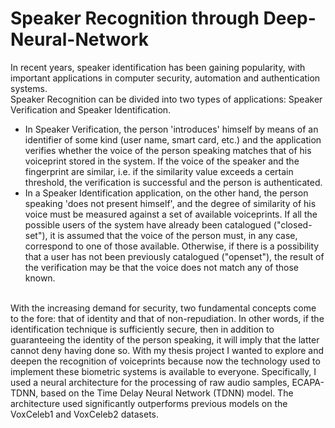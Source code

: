 <h1> Speaker Recognition through Deep-Neural-Network </h1>

<p>In recent years, speaker identification has been gaining popularity, with important applications in computer security, automation and authentication systems.<br>
Speaker Recognition can be divided into two types of applications: Speaker Verification and Speaker Identification. <br>

<ul>
<li>In Speaker Verification, the person 'introduces' himself by means of an identifier of some kind (user name, smart card, etc.) and the application verifies whether the voice of the person speaking matches that of his voiceprint stored in the system. If the voice of the speaker and the fingerprint are similar, i.e. if the similarity value exceeds a certain threshold, the verification is successful and the person is authenticated.</li>
  
<li>In a Speaker Identification application, on the other hand, the person speaking 'does not present himself', and the degree of similarity of his voice must be measured against a set of available voiceprints. If all the possible users of the system have already been catalogued ("closed-set"), it is assumed that the voice of the person must, in any case, correspond to one of those available. Otherwise, if there is a possibility that a user has not been previously catalogued ("openset"), the result of the verification may be that the voice does not match any of those known.</li><br> 
</ul>
  
With the increasing demand for security, two fundamental concepts come to the fore: that of identity and that of non-repudiation. In other words, if the identification technique is sufficiently secure, then in addition to guaranteeing the identity of the person speaking, it will imply that the latter cannot deny having done so. With my thesis project I wanted to explore and deepen the recognition of voiceprints because now the technology used to implement these biometric systems is available to everyone. Specifically, I used a neural architecture for the processing of raw audio samples, ECAPA-TDNN, based on the Time Delay Neural Network (TDNN) model. The architecture used significantly outperforms previous models on the VoxCeleb1 and VoxCeleb2 datasets.</p>
